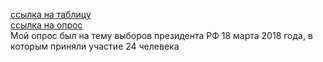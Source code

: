 [ссылка на таблицу](https://docs.google.com/spreadsheets/d/1iS447b398Ds25kUGSnj-0kSWxM5hxImKNmNf0_XdYHA/edit#gid=1168792595)  
[ссылка на опрос](https://docs.google.com/forms/d/e/1FAIpQLScM_N8ne7-LOw8h3I3RllCcjweG6OpJMPSv7vBbOo2M8tctyQ/viewform)  
Мой опрос был на тему выборов президента РФ 18 марта 2018 года, в которым приняли участие 24 челевека
